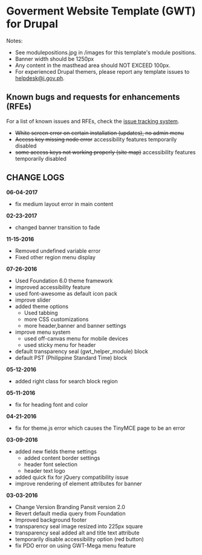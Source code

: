 # Goverment Website Template (GWT) for Drupal

Notes:

- See modulepositions.jpg in /images for this template's module positions.
- Banner width should be 1250px
- Any content in the masthead area should NOT EXCEED 100px.
- For experienced Drupal themers, please report any template issues to helpdesk@i.gov.ph.

## Known bugs and requests for enhancements (RFEs)
For a list of known issues and RFEs, check the [issue tracking system](https://github.com/iGovPhil/gwt-drupal/issues).

- ~~White screen error on certain installation (updates), no admin menu~~
- ~~Access key missing node error~~ accessibility features temporarily disabled
- ~~some access keys not working properly (site map)~~ accessibility features temporarily disabled

## CHANGE LOGS
**06-04-2017**
- fix medium layout error in main content

**02-23-2017**
- changed banner transition to fade

**11-15-2016**

- Removed undefined variable error
- Fixed other region menu display

**07-26-2016**

- Used Foundation 6.0 theme framework
- improved accessibility feature
- used font-awesome as default icon pack
- improve slider
- added theme options
  - Used tabbing
  - more CSS customizations
  - more header,banner and banner settings
- improve menu system
  - used off-canvas menu for mobile devices
  - used sticky menu for header
- default transparency seal (gwt\_helper\_module) block
- default PST (Philippine Standard Time) block

**05-12-2016**

- added right class for search block region

**05-11-2016**

- fix for heading font and color

**04-21-2016**

- fix for theme.js error which causes the TinyMCE page to be an error

**03-09-2016**

- added new fields theme settings
  - added content border settings
  - header font selection
  - header text logo
- added quick fix for jQuery compatibility issue
- improve rendering of element attributes for banner

**03-03-2016**

- Change Version Branding Pansit version 2.0
- Revert default media query from Foundation
- Improved background footer
- transparency seal image resized into 225px square
- transparency seal added alt and title text attribute
- temporarily disable accessibility option (red button)
- fix PDO error on using GWT-Mega menu feature
